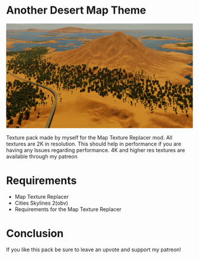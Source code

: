 
# Another Desert Map Theme

![Preview Image](https://github.com/pranubaita/anotherdesertmaptheme/blob/main/prev.png?raw=true)

Texture pack made by myself for the Map Texture Replacer mod.
All textures are 2K in resolution. This should help in performance if you are having any Issues regarding performance.
4K and higher res textures are available through my patreon


# Requirements
- Map Texture Replacer
- Cities Skylines 2(obv)
- Requirements for the Map Texture Replacer

# Conclusion

If you like this pack be sure to leave an upvote and support my patreon!
